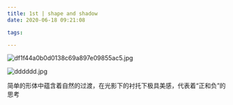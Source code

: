 ```yaml
---
title: 1st | shape and shadow
date: 2020-06-18 09:21:08

tags:

---
```

![df1f44a0b0d0138c69a897e09855ac5.jpg](https://i.loli.net/2020/06/29/5eao1GOvFMdRfxk.jpg)

![dddddd.jpg](https://i.loli.net/2020/06/29/Y9W2nsKOjVM8NXv.jpg)

简单的形体中蕴含着自然的过渡，在光影下的衬托下极具美感，代表着“正和负”的思考